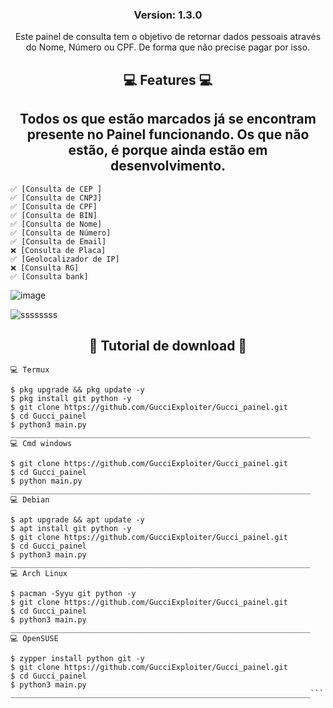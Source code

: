 <h3><p align="center">Version: 1.3.0</p></h3>
  <p align="center">
    Este painel de consulta tem o objetivo de retornar dados pessoais através do Nome, Número ou CPF. De forma que não precise pagar por isso.</h2>
  </p>
</p> 
<h2 align="center">💻  Features 💻</h2>

<h2 align="center">Todos os que estão marcados já se encontram presente no Painel funcionando. Os que não estão, é porque ainda estão em desenvolvimento.</h2>

```
✅ [Consulta de CEP ]
✅ [Consulta de CNPJ]
✅ [Consulta de CPF]
✅ [Consulta de BIN]
✅ [Consulta de Nome]
✅ [Consulta de Número]
✅ [Consulta de Email]
❌ [Consulta de Placa]
✅ [Geolocalizador de IP]
❌ [Consulta RG]
✅ [Consulta bank]
```

![image](https://user-images.githubusercontent.com/118860604/203995481-d29e85ce-81aa-4eda-abbf-720addde6aed.png)


![ssssssss](https://user-images.githubusercontent.com/118860604/203615717-5761ed4f-d3a2-40db-8839-30aca980fc82.png)



<h2 align="center">📁 Tutorial de download 📁</h2>

```___________________________________________________________________
💻 Termux

$ pkg upgrade && pkg update -y
$ pkg install git python -y
$ git clone https://github.com/GucciExploiter/Gucci_painel.git
$ cd Gucci_painel
$ python3 main.py
___________________________________________________________________
💻 Cmd windows

$ git clone https://github.com/GucciExploiter/Gucci_painel.git
$ cd Gucci_painel
$ python main.py
___________________________________________________________________
💻 Debian

$ apt upgrade && apt update -y
$ apt install git python -y
$ git clone https://github.com/GucciExploiter/Gucci_painel.git
$ cd Gucci_painel
$ python3 main.py
___________________________________________________________________
💻 Arch Linux

$ pacman -Syyu git python -y
$ git clone https://github.com/GucciExploiter/Gucci_painel.git
$ cd Gucci_painel
$ python3 main.py
___________________________________________________________________
💻 OpenSUSE

$ zypper install python git -y
$ git clone https://github.com/GucciExploiter/Gucci_painel.git
$ cd Gucci_painel
$ python3 main.py
___________________________________________________________________```
